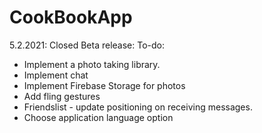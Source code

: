 # CookBookApp

5.2.2021: Closed Beta release:
To-do:
  - Implement a photo taking library.
  - Implement chat
  - Implement Firebase Storage for photos
  - Add fling gestures
  - Friendslist - update positioning on receiving messages.
  - Choose application language option
